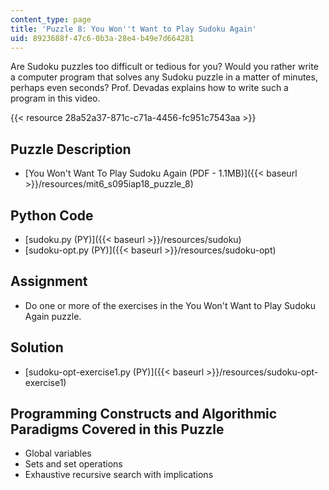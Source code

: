 ```yaml
---
content_type: page
title: 'Puzzle 8: You Won''t Want to Play Sudoku Again'
uid: 8923688f-47c6-0b3a-28e4-b49e7d664281
---
```


Are Sudoku puzzles too difficult or tedious for you? Would you rather write a computer program that solves any Sudoku puzzle in a matter of minutes, perhaps even seconds? Prof. Devadas explains how to write such a program in this video.

{{< resource 28a52a37-871c-c71a-4456-fc951c7543aa >}}

Puzzle Description
------------------

*   [You Won't Want To Play Sudoku Again (PDF - 1.1MB)]({{< baseurl >}}/resources/mit6_s095iap18_puzzle_8)

Python Code
-----------

*   [sudoku.py (PY)]({{< baseurl >}}/resources/sudoku)
*   [sudoku-opt.py (PY)]({{< baseurl >}}/resources/sudoku-opt)

Assignment
----------

*   Do one or more of the exercises in the You Won't Want to Play Sudoku Again puzzle.

Solution
--------

*   [sudoku-opt-exercise1.py (PY)]({{< baseurl >}}/resources/sudoku-opt-exercise1)

Programming Constructs and Algorithmic Paradigms Covered in this Puzzle
-----------------------------------------------------------------------

*   Global variables
*   Sets and set operations
*   Exhaustive recursive search with implications